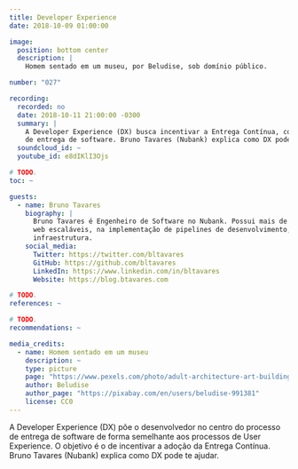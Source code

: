 ```yaml
---
title: Developer Experience
date: 2018-10-09 01:00:00

image:
  position: bottom center
  description: |
    Homem sentado em um museu, por Beludise, sob domínio público.

number: "027"

recording:
  recorded: no
  date: 2018-10-11 21:00:00 -0300
  summary: |
    A Developer Experience (DX) busca incentivar a Entrega Contínua, colocando o o desenvolvedor no centro do processo
    de entrega de software. Bruno Tavares (Nubank) explica como DX pode te ajudar.
  soundcloud_id: ~
  youtube_id: e8dIKlI3Ojs

# TODO.
toc: ~

guests:
  - name: Bruno Tavares
    biography: |
      Bruno Tavares é Engenheiro de Software no Nubank. Possui mais de 6 anos de experiência na criação de aplicações
      web escaláveis, na implementação de pipelines de desenvolvimento, em testes automatizados e em automação de
      infraestrutura.
    social_media:
      Twitter: https://twitter.com/bltavares
      GitHub: https://github.com/bltavares
      LinkedIn: https://www.linkedin.com/in/bltavares
      Website: https://blog.btavares.com

# TODO.
references: ~

# TODO.
recommendations: ~

media_credits:
  - name: Homem sentado em um museu
    description: ~
    type: picture
    page: "https://www.pexels.com/photo/adult-architecture-art-building-277054"
    author: Beludise
    author_page: "https://pixabay.com/en/users/beludise-991381"
    license: CC0
---
```


A Developer Experience (DX) põe o desenvolvedor no centro do processo de entrega de software de forma semelhante aos
processos de User Experience. O objetivo é o de incentivar a adoção da Entrega Contínua. Bruno Tavares (Nubank) explica
como DX pode te ajudar.
